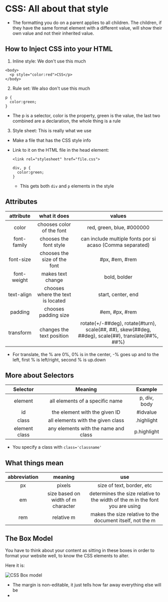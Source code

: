 # CSS: All about that style
- The formatting you do on a parent applies to all children. The children, if they have the same format element with a different value, will show their own value and not their inherited value.

## How to Inject CSS into your HTML
1. Inline style: We don't use this much
```
<body>
  <p style="color:red">CSS</p>
</body>
```
2. Rule set: We also don't use this much
```
p {
  color:green;
}
```
- The p is a selector, color is the property, green is the value, the last two combined are a declaration, the whole thing is a rule
3. Style sheet: This is really what we use
- Make a file that has the CSS style info
- Link to it on the HTML file in the head element:

  `<link rel="stylesheet" href="file.css">`
  
  ``` 
  div, p {
    color:green;
  }
  ```
  - This gets both `div` and `p` elements in the style
  
## Attributes
| attribute | what it does | values |
| :---: | :---: | :---: |
| color | chooses color of the font | red, green, blue, #000000
| font-family | chooses the font style | can include multiple fonts por si acaso (Comma separated) |
| font-size | chooses the size of the font | #px, #em, #rem |
| font-weight | makes text change | bold, bolder |
| text-align | chooses where the text is located | start, center, end |
| padding | chooses padding size |#em, #px, #rem | 
| transform | changes the text position | rotate(+/-##deg), rotate(#turn), scale(##, ##), skew(##deg, ##deg), scale(##), translate(##%, ##%) |

- For translate, the % are 0%, 0% is in the center, -% goes up and to the left, first % is left/right, second % is up.down

## More about Selectors
| Selector | Meaning | Example |
| :---: | :---: | :---: |
| element | all elements of a specific name | p, div, body |
| id | the element with the given ID | #idvalue |
| class | all elements with the given class | .highlight |
| element class | any elements with the name and class | p.highlight |
- You specify a class with `class='classname'`

## What things mean
| abbreviation | meaning | use |
| :---: | :---: | :---: |
|px | pixels | size of text, border, etc |
| em | size based on width of m character | determines the size relative to the width of the m in the font you are using |
| rem | relative m | makes the size relative to the document itself, not the m |

## The Box Model
You have to think about your content as sitting in these boxes in order to format your website well, to know the CSS elements to alter.

Here it is:

![CSS Box model](https://raw.githubusercontent.com/webprogramming260/.github/main/profile/css/introduction/cssBoxModel.jpg)

- The margin is non-editable, it just tells how far away everything else will be
- 
